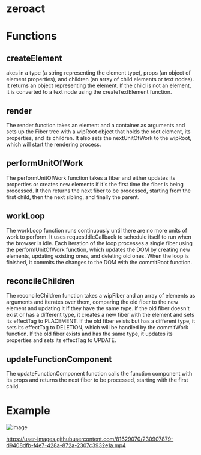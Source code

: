 # zeroact

# Functions

## createElement

akes in a type (a string representing the element type), props (an object of
element properties), and children (an array of child elements or text nodes). It
returns an object representing the element. If the child is not an element, it
is converted to a text node using the createTextElement function.

## render

The render function takes an element and a container as arguments and sets up
the Fiber tree with a wipRoot object that holds the root element, its
properties, and its children. It also sets the nextUnitOfWork to the wipRoot,
which will start the rendering process.

## performUnitOfWork

The performUnitOfWork function takes a fiber and either updates its properties
or creates new elements if it's the first time the fiber is being processed. It
then returns the next fiber to be processed, starting from the first child, then
the next sibling, and finally the parent.

## workLoop

The workLoop function runs continuously until there are no more units of work to
perform. It uses requestIdleCallback to schedule itself to run when the browser
is idle. Each iteration of the loop processes a single fiber using the
performUnitOfWork function, which updates the DOM by creating new elements,
updating existing ones, and deleting old ones. When the loop is finished, it
commits the changes to the DOM with the commitRoot function.

## reconcileChildren

The reconcileChildren function takes a wipFiber and an array of elements as
arguments and iterates over them, comparing the old fiber to the new element and
updating it if they have the same type. If the old fiber doesn't exist or has a
different type, it creates a new fiber with the element and sets its effectTag
to PLACEMENT. If the old fiber exists but has a different type, it sets its
effectTag to DELETION, which will be handled by the commitWork function. If the
old fiber exists and has the same type, it updates its properties and sets its
effectTag to UPDATE.

## updateFunctionComponent

The updateFunctionComponent function calls the function component with its props
and returns the next fiber to be processed, starting with the first child.

# Example
![image](https://user-images.githubusercontent.com/81629070/230907400-b3f4f9d3-b9cc-44ee-967a-beb3772e88c6.png)



https://user-images.githubusercontent.com/81629070/230907879-d9408dfb-f4e7-428a-872a-2307c3932e1a.mp4


